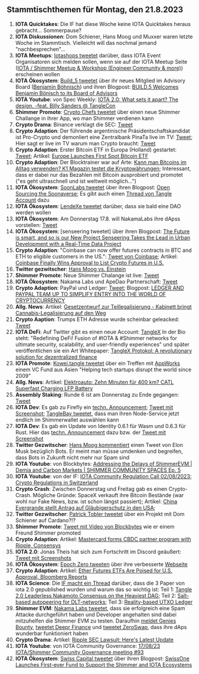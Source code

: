 ## Stammtischthemen für Montag, den 21.8.2023

1. **IOTA Quicktakes**: Die IF hat diese Woche keine IOTA Quicktakes heraus gebracht... Sommerpause?
2. **IOTA Diskussionen**: Dom Schiener, Hans Moog und Muxxer waren letzte Woche im Stammtisch. Vielleicht will das nochmal jemand "nachbesprechen"...
3. **IOTA Meetups**: [Iotashops tweetet](https://twitter.com/iotashop/status/1690662972815732736?s=20) darüber, dass IOTA Event Organisatoren sich melden sollen, wenn sie auf der IOTA Meetup Seite ([IOTA / Shimmer Meetup & Workshop (Engineer,Community & more)](https://twitter.com/iotashop/status/1690662972815732736?s=20)) erscheinen wollen
4. **IOTA Ökosystem**: [Build_5 tweetet](https://twitter.com/build5tech/status/1691329716534583296?s=20) über ihr neues Mitglied im Advisory Board ([Benjamin Böhnisch](https://twitter.com/BenBoenisch)) und ihren Blogpost: [BUILD.5 Welcomes Benjamin Bönisch to its Board of Advisors](https://build5.com/blog/benjamin-bonisch/)
5. **IOTA Youtube**: von Spec Weekly: [IOTA 2.0: What sets it apart? The design. -feat. Billy Sanders @ TangleCon](https://www.youtube.com/watch?v=t6pY9hEhYn0)
6. **Shimmer Promote**: [Crypto Chefs tweetet](https://twitter.com/cryptochefs_io/status/1691117675437514752?s=20) über einen neue Shimmer Challange in ihrer App, wo man Shimmer verdienen kann
7. **Crypto Drama**: Binance verklagt die SEC: [Tweet](https://twitter.com/WatcherGuru/status/1691322632048693249?s=20)
8. **Crypto Adaption**: Der führende argentinische Präsidentschaftskandidat ist Pro-Crypto und demonliert eine Zentralbank PinaTa live im TV: [Tweet](https://twitter.com/BTC_Culture/status/1691254399002185728?s=20); Hier sagt er live im TV warum man Crypto braucht: [Tweet](https://twitter.com/coinbureau/status/1691342406661160960?s=20)
9. **Crypto Adaption**: Erster Bitcoin ETF in Europa (Holland) gestartet: [Tweet](https://twitter.com/tedtalksmacro/status/1691414249225023489?s=20); Artikel: [Europe Launches First Spot Bitcoin ETF](https://watcher.guru/news/europe-launches-first-spot-bitcoin-etf)
10. **Crypto Adaption**: Der Blocktrainer war auf Arte: [Kann man Bitcoins im Alltag verwenden? K1 Magazin testet die Kryptowährungen](https://www.joyn.de/mediatheken/kabel-eins?utm_source=p7s1_campaigns_youtube_non_paid&utm_medium=avod&utm_campaign=k1_mediathek&utm_creative=youtube_description); Interessant, dass er dabei nur das Bezahlen mit Bitcoin ausprobiert und promotet ("es geht ultraschnell und ist weltweit möglich...")
11. **IOTA Ökosystem**: [SoonLabs tweetet](https://twitter.com/soon_labs/status/1691687647302045762?s=20) über ihren Blogpost: [Open Sourcing the Soonaverse](https://soonlabs.medium.com/open-sourcing-the-soonaverse-ae189da3cfa1); Es gibt auch einen [Thread von Tangle Account](https://twitter.com/TangleAcctant/status/1691806663798374742?s=20) dazu
12. **IOTA Ökosystem**: [LendeXe tweetet](https://twitter.com/LendeXeFinance/status/1691562653120922062?s=20) darüber, dass sie bald eine DAO werden wollen
13. **IOTA Ökosystem**: Am Donnerstag 17.8. will NakamaLabs ihre dApss vorstellen: [Tweet](https://twitter.com/Nakama_Labs/status/1691472360090619904?s=20)
14. **IOTA Ökosystem**: [senseering tweetet] über ihren Blogpost: [The Future is smart, and so is our New Project Senseering Takes the Lead in Urban Development with a Real-Time Data Project](https://medium.com/senseering/the-future-is-smart-and-so-is-our-new-project-17ec9cb0ad1)
15. **Crypto Adaption**: "Coinbase can now offer futures contracts in BTC and ETH to eligible customers in the US.": [Tweet von Coinbase](https://twitter.com/coinbase/status/1691751814004175204?s=20); Artikel: [Coinbase Finally Wins Approval to List Crypto Futures in U.S.](https://www.coindesk.com/business/2023/08/16/coinbase-finally-wins-approval-to-list-crypto-futures-in-us/?utm_campaign=coindesk_main&utm_term=organic&utm_content=editorial&utm_medium=social&utm_source=twitter)
16. **Twitter gezwitscher**: [Hans Moog vs. Einstein](https://twitter.com/hus_qy/status/1691770887169519957?s=20)
17. **Shimmer Promote**: Neue Shimmer Chalange ist live: [Tweet](https://twitter.com/CryptonaireApp/status/1691766501907509387?s=20)
18. **IOTA Ökosystem**: Nakama Labs und ApeDao Partnerschaft: [Tweet](https://twitter.com/Nakama_Labs/status/1691796974566080586?s=20)
19. **Crypto Adaption**: PayPal und Ledger: [Tweet](https://twitter.com/Ledger/status/1691798467520139338?s=20); Blogpost: [LEDGER AND PAYPAL TEAM UP TO SIMPLIFY ENTRY INTO THE WORLD OF CRYPTOCURRENCY](https://www.ledger.com/ledger-and-paypal-team-up-to-simplify-entry-into-the-world-of-cryptocurrency)
20. **Allg. News**: Artikel: [Gesetzentwurf zur Teillegalisierung - Kabinett bringt Cannabis-Legalisierung auf den Weg](https://www.tagesschau.de/inland/innenpolitik/cannabis-legalisierung-kritik-102.html)
21. **Crypto Aaption**: Trumps ETH Adresse wurde scheinbar geleacked: [Tweet](https://twitter.com/hoss_crypto/status/1691889710505886146?s=20)
22. **IOTA DeFi**: Auf Twitter gibt es einen neue Account: [TangleX](https://twitter.com/tangleXfusion) In der Bio steht: "Redefining DeFi! Fusion of #IOTA & #Shimmer networks for ultimate security, scalability, and user-friendly experiences" und später veröffentlichen sie ein Art Whitepaper: [TangleX Protokol: A revolutionary solution for dezentralized finance](https://www.theblock.co/post/246140/mastercard-cbdc-ripple-consensys?utm_source=twitter&utm_medium=social)
23. **IOTA Promote**: [Kowei.tangle tweetet](https://twitter.com/kowei1995/status/1692061393833656551?s=20) über ein Treffen mit [AppWorks](https://twitter.com/AppWorks) einem VC Fund aus Asien "Helping tech startups disrupt the world since 2009"
24. **Allg. News**: Artikel: [Elektroauto: Zehn Minuten für 400 km? CATL Superfast Charging LFP Battery](https://www.heise.de/news/Elektroauto-Zehn-Minuten-fuer-400-km-CATL-Superfast-Charging-LFP-Battery-9245780.html)
25. **Assembly Staking**: Runde 6 ist am Donnerstag zu Ende gegangen: [Tweet](https://twitter.com/assembly_net/status/1692164131623731201?s=20)
26. **IOTA Dev**: Es gab zu Firefly ein [techn. Announcement](https://discord.com/channels/397872799483428865/800810467928309790/1141764964823072788); [Tweet mit Screenshot](https://twitter.com/Vrom14286662/status/1692228674563523044?s=20); [TangleBay tweetet](https://twitter.com/tanglebay/status/1692206376586539411?s=20), dass man ihren Node-Service jetzt endlich im Shimmerwallet auswählen kann
27. **IOTA Dev**: Es gab ein Update von Identity 0.6.1 für Wasm und 0.6.3 für Rust. Hier das [techn. Announcement](https://discord.com/channels/397872799483428865/800810467928309790/1141766542606991390) dazu bzw. der [Tweet mit Screenshot](https://twitter.com/Vrom14286662/status/1692228879006495132?s=20)
28. **Twitter Gezwitscher**: [Hans Moog kommentiert](https://twitter.com/hus_qy/status/1692197262561026382?s=20) einen Tweet von Elon Musk bezüglich Bots. Er meint man müsse umdenken und begreifen, dass Bots in Zukunft nicht mehr nur Spam sind
29. **IOTA Youtube**: von Blockbytes: [Addressing the Delays of ShimmerEVM | Demia and Carbon Markets | SHIMMER COMMUNITY SPACES Ep. 5](https://www.youtube.com/watch?v=i4bJJBXPaYs)
30. **IOTA Youtube**: von der IF: [IOTA Community Regulation Call 02/08/2023: Crypto Regulations in Switzerland](https://www.youtube.com/watch?v=0GOog4TBKqY&t=1s)
31. **Crypto Crash**: Zwischen Donnerstag und Freitag gab es einen Crypto-Crash. Mögliche Gründe: SpaceX verkauft ihre Bitcoin Bestände (war wohl nur Fake News, bzw. ist schon längst passiert); Artikel: [China Evergrande stellt Antrag auf Gläubigerschutz in den USA](https://www.handelsblatt.com/finanzen/immobilien/immobilien-china-evergrande-stellt-antrag-auf-glaeubigerschutz-in-den-usa/29338668.html);
32. **Twitter Gezwitscher**: [Patrick Tobler tweetet](https://twitter.com/Padierfind/status/1692158536040567067?s=20) über ein Projekt mit Dom Schiener auf Cardano?!?
33. **Shimmer Promote**: [Tweet mit Video von Blockbytes](https://twitter.com/blockbytescom/status/1692176144060354706?s=20) wie er einem Freund Shimmer promoted
34. **Crypto Adaption**: Artikel: [Mastercard forms CBDC partner program with Ripple, Consensys](https://www.theblock.co/post/246140/mastercard-cbdc-ripple-consensys?utm_source=twitter&utm_medium=social)
35. **IOTA 2.0**: Jonas Theis hat sich zum Fortschritt im Discord geäußert: [Tweet mit Screenshots](https://twitter.com/Vrom14286662/status/1692402220287848930?s=20)
36. **IOTA Ökosystem**: [Epoch Zero tweeten](https://twitter.com/Epoch_0/status/1692263028601835889?s=20) über ihre verbesserte [Webseite](https://nft.epochzero.io/)
37. **Crypto Adaption**: Artikel: [Ether Futures ETFs Are Poised for U.S. Approval, Bloomberg Reports](https://www.coindesk.com/markets/2023/08/17/ether-futures-etfs-are-poised-for-us-approval-bloomberg-reports/?utm_term=organic&utm_source=twitter&utm_medium=social&utm_content=editorial&utm_campaign=coindesk_main)
38. **IOTA Science**: Die [IF macht ein Thread](https://twitter.com/iota/status/1692476433719869702?s=20) darüber, dass die 3 Paper von iota 2.0 gepublished wurden und warum das so wichtig ist: Teil 1: [Tangle 2.0 Leaderless Nakamoto Consensus on the Heaviest DAG](https://arxiv.org/abs/2205.02177); Teil 2: [Salt-based autopeering for DLT-networks](https://arxiv.org/abs/2111.02055); Teil 3: [Reality-based UTXO Ledger](https://dl.acm.org/doi/10.1145/3616022)
39. **Shimmer EVM**: [Nakama Labs tweetet](https://twitter.com/Nakama_Labs/status/1692476440045101113?s=20), dass sie erfolgreich eine Spam Attacke durchgeführt haben und Developer angehalten sind dabei mitzuhelfen die Shimmer EVM zu testen. Daraufhin [meldet Genies Bounty](https://twitter.com/Genies_Bounty/status/1692478005958857072?s=20), [tweetet Deepr Finance](https://twitter.com/DeeprFinance/status/1692476976764731584?s=20) und [tweetet ZeroSwap](https://twitter.com/ZeroSwapNFT/status/1692501294143901837?s=20), dass ihre dAps wunderbar funktioniert haben 
40. **Crypto Drama**: Artikel: [Ripple SEC Lawsuit: Here's Latest Update](https://u.today/ripple-sec-lawsuit-heres-latest-update)
41. **IOTA Youtube**: von IOTA Community Governance: [17/08/23 IOTA/Shimmer Community Governance meeting #93](https://www.youtube.com/watch?v=8ix2jQZ0YEk)
42. **IOTA Ökosystem**: [Swiss Capital tweetet](https://twitter.com/Swissonecapital/status/1692518318945530181?s=20) über ihren Blogpost: [SwissOne Launches First-ever Fund to Support the Shimmer and IOTA Ecosystems](https://seekingalpha.com/pr/19380492-swissone-launches-first-ever-fund-to-support-shimmer-and-iota-ecosystems)
